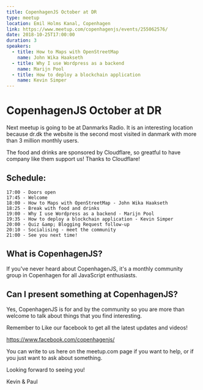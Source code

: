 ```yaml
---
title: CopenhagenJS October at DR
type: meetup
location: Emil Holms Kanal, Copenhagen
link: https://www.meetup.com/copenhagenjs/events/255062576/
date: 2018-10-25T17:00:00
duration: 3
speakers:
  - title: How to Maps with OpenStreetMap
    name: John Wika Haakseth
  - title: Why I use Wordpress as a backend
    name: Marijn Pool
  - title: How to deploy a blockchain application
    name: Kevin Simper
---
```


# CopenhagenJS October at DR

Next meetup is going to be at Danmarks Radio. It is an interesting location because dr.dk the website is the second most visited in danmark with more than 3 million monthly users.

The food and drinks are sponsored by Cloudflare, so greatful to have company like them support us! Thanks to Cloudflare!

## Schedule:

    17:00 - Doors open
    17:45 - Welcome
    18:00 - How to Maps with OpenStreetMap - John Wika Haakseth
    18:25 - Break with food and drinks
    19:00 - Why I use Wordpress as a backend - Marijn Pool
    19:35 - How to deploy a blockchain application - Kevin Simper
    20:00 - Quiz &amp; Blogging Request follow-up
    20:10 - Socialising - meet the community
    21:00 - See you next time!

## What is CopenhagenJS?

If you've never heard about CopenhagenJS, it's a monthly community group in Copenhagen for all JavaScript enthusiasts.

## Can I present something at CopenhagenJS?

Yes, CopenhagenJS is for and by the community so you are more than welcome to talk about things that you find interesting.

Remember to Like our facebook to get all the latest updates and videos!

https://www.facebook.com/copenhagenjs/

You can write to us here on the meetup.com page if you want to help, or if you just want to ask about something.

Looking forward to seeing you!

Kevin & Paul
